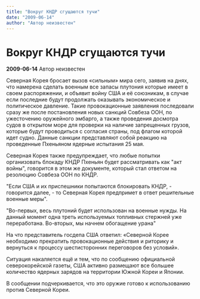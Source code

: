 ```yaml
---
title: "Вокруг КНДР сгущаются тучи"
date: "2009-06-14"
author: "Автор неизвестен"
---
```


# Вокруг КНДР сгущаются тучи

**2009-06-14** Автор неизвестен

Северная Корея бросает вызов «сильным» мира сего, заявив на днях, что намерена сделать военным все запасы плутония которые имеет в своем распоряжении, и объявит войну США и её союзникам, в случае если последние будут продолжать оказывать экономическое и политическое давление. Такие провокационные заявления последовали сразу же после постановления новых санкций Совбеза ООН, по ужесточению оружейного эмбарго, а также проведения досмотра судов в открытом море для проверки на наличие запрещенных грузов, которые будут проводиться с согласия страны, под флагом которой идет судно. Данные санкции представляют собой реакцию на проведенные Пхеньяном ядерные испытания 25 мая.

Северная Корея также предупреждает, что любые попытки организовать блокаду КНДР Пхеньян будет рассматривать как "акт войны", говорится в этом же документе, который стал ответом на резолюцию Совбеза ООН по КНДР.

"Если США и их приспешники попытаются блокировать КНДР, - говорится далее, - то Северная Корея предпримет в ответ решительные военные меры".

"Во-первых, весь плутоний будет использован на военные нужды. На данный момент одна треть используемых топливных стержней уже переработана. Во-вторых, мы начнем обогащение урана"

На что представитель госдепа США ответил: «Северной Корее необходимо прекратить провокационные действия и риторику и вернуться к процессу шестисторонних переговоров без условий».

Ситуация накаляется ещё и тем, что по сообщению официальной северокорейской газеты, США активно размещают все большее количество ядерных зарядов на территории Южной Кореи и Японии.

В сообщении подчеркивается, что это оружие готово к использованию против Северной Кореи.